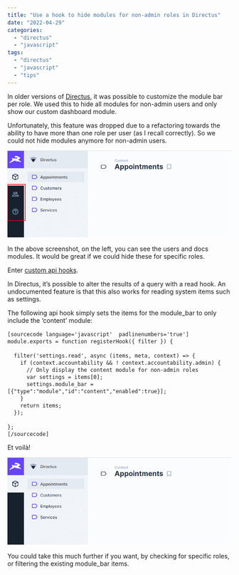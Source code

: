 ```yaml
---
title: "Use a hook to hide modules for non-admin roles in Directus"
date: "2022-04-29"
categories: 
  - "directus"
  - "javascript"
tags: 
  - "directus"
  - "javascript"
  - "tips"
---
```


In older versions of [Directus](http://directus.io), it was possible to customize the module bar per role. We used this to hide all modules for non-admin users and only show our custom dashboard module.

Unfortunately, this feature was dropped due to a refactoring towards the ability to have more than one role per user (as I recall correctly). So we could not hide modules anymore for non-admin users.

![directus-modules-1](./images/directus-modules-1_thumb.png "directus-modules-1")

In the above screenshot, on the left, you can see the users and docs modules. It would be great if we could hide these for specific roles.

Enter [custom api hooks](https://docs.directus.io/extensions/hooks).

In Directus, it’s possible to alter the results of a query with a read hook. An undocumented feature is that this also works for reading system items such as settings.

The following api hook simply sets the items for the module\_bar to only include the ‘content’ module:

```
[sourcecode language='javascript'  padlinenumbers='true']
module.exports = function registerHook({ filter }) {

  filter('settings.read', async (items, meta, context) => {
    if (context.accountability && ! context.accountability.admin) {
      // Only display the content module for non-admin roles
      var settings = items[0];
      settings.module_bar = [{"type":"module","id":"content","enabled":true}];
    }
    return items;
  });

};
[/sourcecode]

```

Et voilà!

![directus-modules-2](./images/directus-modules-2_thumb.png "directus-modules-2")

You could take this much further if you want, by checking for specific roles, or filtering the existing module\_bar items.
